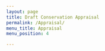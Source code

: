 ```yaml
---
layout: page
title: Draft Conservation Appraisal
permalink: /Appraisal/
menu_title: Appraisal
menu_position: 4

---
```

